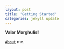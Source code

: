 ```yaml
---
layout: post
title: "Getting Started"
categories: jekyll update
---
```


**Valar Morghulis!**

[`About`](/about/) me.
